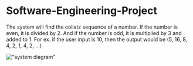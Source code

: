 # Software-Engineering-Project

<p>The system will find the collatz sequence of a number. If the number is even, it is divided by 2. And if the number is odd, it is multiplied by 3 and added to 1. For ex. if the user input is 10, then the output would be (5, 16, 8, 4, 2, 1, 4, 2, ...)</p>

!["system diagram"](https://github.com/ananda-feron>/<Software-Engineering-Project>/blob/main/<>/<SWE-hw2-drawing.pdf>?raw=true) 